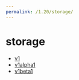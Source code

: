 ```yaml
---
permalink: /1.20/storage/
---
```


# storage



* [v1](v1/index.md)
* [v1alpha1](v1alpha1/index.md)
* [v1beta1](v1beta1/index.md)